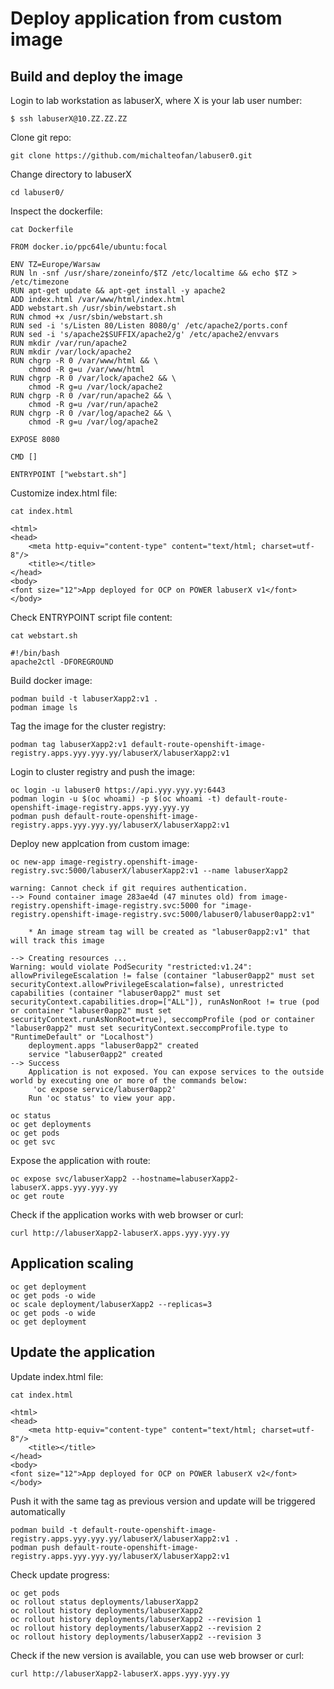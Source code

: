 # Deploy application from custom image

## Build and deploy the image

Login to lab workstation as labuserX, where X is your lab user number:
```
$ ssh labuserX@10.ZZ.ZZ.ZZ
```

Clone git repo:
```
git clone https://github.com/michalteofan/labuser0.git
```

Change directory to labuserX
```
cd labuser0/
```

Inspect the dockerfile:
```
cat Dockerfile

FROM docker.io/ppc64le/ubuntu:focal

ENV TZ=Europe/Warsaw
RUN ln -snf /usr/share/zoneinfo/$TZ /etc/localtime && echo $TZ > /etc/timezone
RUN apt-get update && apt-get install -y apache2
ADD index.html /var/www/html/index.html
ADD webstart.sh /usr/sbin/webstart.sh
RUN chmod +x /usr/sbin/webstart.sh
RUN sed -i 's/Listen 80/Listen 8080/g' /etc/apache2/ports.conf
RUN sed -i 's/apache2$SUFFIX/apache2/g' /etc/apache2/envvars
RUN mkdir /var/run/apache2
RUN mkdir /var/lock/apache2
RUN chgrp -R 0 /var/www/html && \
    chmod -R g=u /var/www/html
RUN chgrp -R 0 /var/lock/apache2 && \
    chmod -R g=u /var/lock/apache2
RUN chgrp -R 0 /var/run/apache2 && \
    chmod -R g=u /var/run/apache2
RUN chgrp -R 0 /var/log/apache2 && \
    chmod -R g=u /var/log/apache2

EXPOSE 8080

CMD []

ENTRYPOINT ["webstart.sh"]
```

Customize index.html file:
```
cat index.html 

<html>
<head>
	<meta http-equiv="content-type" content="text/html; charset=utf-8"/>
	<title></title>
</head>
<body>
<font size="12">App deployed for OCP on POWER labuserX v1</font>
</body>
```

Check ENTRYPOINT script file content:
```
cat webstart.sh

#!/bin/bash
apache2ctl -DFOREGROUND
```

Build docker image:
```
podman build -t labuserXapp2:v1 .
podman image ls
```

Tag the image for the cluster registry:
```
podman tag labuserXapp2:v1 default-route-openshift-image-registry.apps.yyy.yyy.yy/labuserX/labuserXapp2:v1
```

Login to cluster registry and push the image:
```
oc login -u labuser0 https://api.yyy.yyy.yy:6443
podman login -u $(oc whoami) -p $(oc whoami -t) default-route-openshift-image-registry.apps.yyy.yyy.yy
podman push default-route-openshift-image-registry.apps.yyy.yyy.yy/labuserX/labuserXapp2:v1
```

Deploy new applcation from custom image:
```
oc new-app image-registry.openshift-image-registry.svc:5000/labuserX/labuserXapp2:v1 --name labuserXapp2

warning: Cannot check if git requires authentication.
--> Found container image 283ae4d (47 minutes old) from image-registry.openshift-image-registry.svc:5000 for "image-registry.openshift-image-registry.svc:5000/labuser0/labuser0app2:v1"

    * An image stream tag will be created as "labuser0app2:v1" that will track this image

--> Creating resources ...
Warning: would violate PodSecurity "restricted:v1.24": allowPrivilegeEscalation != false (container "labuser0app2" must set securityContext.allowPrivilegeEscalation=false), unrestricted capabilities (container "labuser0app2" must set securityContext.capabilities.drop=["ALL"]), runAsNonRoot != true (pod or container "labuser0app2" must set securityContext.runAsNonRoot=true), seccompProfile (pod or container "labuser0app2" must set securityContext.seccompProfile.type to "RuntimeDefault" or "Localhost")
    deployment.apps "labuser0app2" created
    service "labuser0app2" created
--> Success
    Application is not exposed. You can expose services to the outside world by executing one or more of the commands below:
     'oc expose service/labuser0app2' 
    Run 'oc status' to view your app.

oc status
oc get deployments
oc get pods
oc get svc
```

Expose the application with route:
```
oc expose svc/labuserXapp2 --hostname=labuserXapp2-labuserX.apps.yyy.yyy.yy
oc get route
```

Check if the application works with web browser or curl:
```
curl http://labuserXapp2-labuserX.apps.yyy.yyy.yy
```

## Application scaling
```
oc get deployment
oc get pods -o wide
oc scale deployment/labuserXapp2 --replicas=3
oc get pods -o wide
oc get deployment
```

## Update the application

Update index.html file:
```
cat index.html 

<html>
<head>
	<meta http-equiv="content-type" content="text/html; charset=utf-8"/>
	<title></title>
</head>
<body>
<font size="12">App deployed for OCP on POWER labuserX v2</font>
</body>
```

Push it with the same tag as previous version and update will be triggered automatically
```
podman build -t default-route-openshift-image-registry.apps.yyy.yyy.yy/labuserX/labuserXapp2:v1 .
podman push default-route-openshift-image-registry.apps.yyy.yyy.yy/labuserX/labuserXapp2:v1
```

Check update progress:
```
oc get pods
oc rollout status deployments/labuserXapp2
oc rollout history deployments/labuserXapp2
oc rollout history deployments/labuserXapp2 --revision 1
oc rollout history deployments/labuserXapp2 --revision 2
oc rollout history deployments/labuserXapp2 --revision 3
```

Check if the new version is available, you can use web browser or curl:
```
curl http://labuserXapp2-labuserX.apps.yyy.yyy.yy
```
